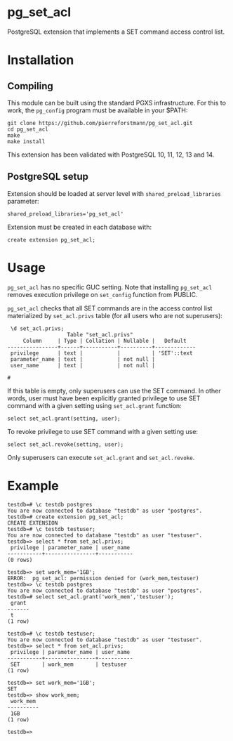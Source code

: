 # pg_set_acl
PostgreSQL extension that implements a SET command access control list.
# Installation

## Compiling

This module can be built using the standard PGXS infrastructure. For this to work, the `pg_config` program must be available in your $PATH:

```
git clone https://github.com/pierreforstmann/pg_set_acl.git
cd pg_set_acl
make
make install
```

This extension has been validated with PostgreSQL 10, 11, 12, 13 and 14.

## PostgreSQL setup

Extension should be loaded at server level with `shared_preload_libraries` parameter:
```
shared_preload_libraries='pg_set_acl'
```
Extension must be created in each database with:
```
create extension pg_set_acl;
```

# Usage

`pg_set_acl` has no specific GUC setting.
Note that installing `pg_set_acl` removes execution privilege on `set_config` function from PUBLIC.

`pg_set_acl` checks that all SET commands are in the access control list materialized by `set_acl.privs` table (for all users who are not superusers):

```
 \d set_acl.privs;
                   Table "set_acl.privs"
     Column     | Type | Collation | Nullable |   Default   
----------------+------+-----------+----------+-------------
 privilege      | text |           |          | 'SET'::text
 parameter_name | text |           | not null | 
 user_name      | text |           | not null | 

# 
```
If this table is empty, only superusers can use the SET command. In other words, user must have been explicitly granted privilege to  use SET command with a given setting using `set_acl.grant` function:
```
select set_acl.grant(setting, user);
```
To revoke privilege to use SET command with a given setting use:
```
select set_acl.revoke(setting, user);
```
Only superusers can execute `set_acl.grant` and `set_acl.revoke`.

# Example
```
testdb=# \c testdb postgres
You are now connected to database "testdb" as user "postgres".
testdb=# create extension pg_set_acl;
CREATE EXTENSION
testdb=# \c testdb testuser;
You are now connected to database "testdb" as user "testuser".
testdb=> select * from set_acl.privs;
 privilege | parameter_name | user_name 
-----------+----------------+-----------
(0 rows)

testdb=> set work_mem='1GB';
ERROR:  pg_set_acl: permission denied for (work_mem,testuser)
testdb=> \c testdb postgres
You are now connected to database "testdb" as user "postgres".
testdb=# select set_acl.grant('work_mem','testuser');
 grant 
-------
 t
(1 row)

testdb=# \c testdb testuser;
You are now connected to database "testdb" as user "testuser".
testdb=> select * from set_acl.privs;
 privilege | parameter_name | user_name 
-----------+----------------+-----------
 SET       | work_mem       | testuser
(1 row)

testdb=> set work_mem='1GB';
SET
testdb=> show work_mem;
 work_mem 
----------
 1GB
(1 row)

testdb=> 
```
